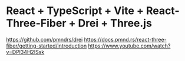 # React + TypeScript + Vite + React-Three-Fiber + Drei + Three.js
https://github.com/pmndrs/drei
https://docs.pmnd.rs/react-three-fiber/getting-started/introduction
https://www.youtube.com/watch?v=DPl34H2ISsk
